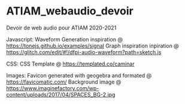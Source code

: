 # ATIAM_webaudio_devoir
Devoir de web audio pour ATIAM 2020-2021

Javascript:
Waveform Generation inspiration @ https://tonejs.github.io/examples/signal
Graph inspiration inpiration @ https://glitch.com/edit/#!/dfpi-audio-waveform?path=sketch.js

CSS:
CSS Template @ https://templated.co/caminar

Images:
Favicon generated with geogebra and formated @ https://favicomatic.com/
Background image @ https://www.imaginefactory.com/wp-content/uploads/2017/04/SPACES_BG-2.jpg

